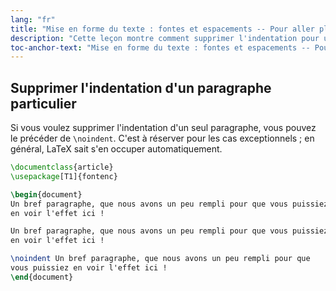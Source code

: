 ```yaml
---
lang: "fr"
title: "Mise en forme du texte : fontes et espacements -- Pour aller plus loin"
description: "Cette leçon montre comment supprimer l'indentation pour un seul paragraphe."
toc-anchor-text: "Mise en forme du texte : fontes et espacements -- Pour aller plus loin"
---
```


## Supprimer l'indentation d'un paragraphe particulier

Si vous voulez supprimer l'indentation d'un seul paragraphe, vous pouvez le
précéder de `\noindent`. C'est à réserver pour les cas exceptionnels ;
en général, LaTeX sait s'en occuper automatiquement.

```latex
\documentclass{article}
\usepackage[T1]{fontenc}

\begin{document}
Un bref paragraphe, que nous avons un peu rempli pour que vous puissiez
en voir l'effet ici !

Un bref paragraphe, que nous avons un peu rempli pour que vous puissiez
en voir l'effet ici !

\noindent Un bref paragraphe, que nous avons un peu rempli pour que
vous puissiez en voir l'effet ici !
\end{document}
```

